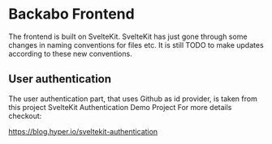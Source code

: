 # Backabo Frontend

The frontend is built on SvelteKit. SvelteKit has just gone through some changes in naming conventions for files etc. It is still TODO to make updates according to these new conventions. 

## User authentication
The user authentication part, that uses Github as id provider, is taken from this project
SvelteKit Authentication Demo Project
For more details checkout:

https://blog.hyper.io/sveltekit-authentication
